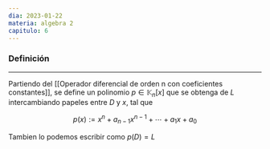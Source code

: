 ```yaml
---
dia: 2023-01-22
materia: algebra 2
capitulo: 6
---
```

### Definición
---
Partiendo del [[Operador diferencial de orden n con coeficientes constantes]], se define un polinomio $p \in \mathbb{K}_n[x]$ que se obtenga de $L$ intercambiando papeles entre $D$ y $x$, tal que

$$ p(x) := x^n + a_{n-1} x^{n-1} + \cdots + a_1 x + a_0 $$

Tambien lo podemos escribir como $p(D) = L$